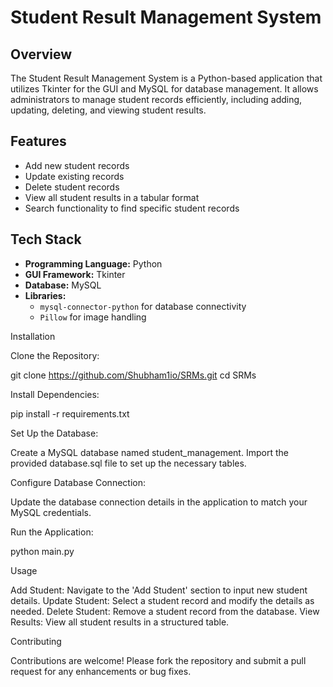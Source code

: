 # Student Result Management System

## Overview

The Student Result Management System is a Python-based application that utilizes Tkinter for the GUI and MySQL for database management. It allows administrators to manage student records efficiently, including adding, updating, deleting, and viewing student results.

## Features

- Add new student records
- Update existing records
- Delete student records
- View all student results in a tabular format
- Search functionality to find specific student records

## Tech Stack

- **Programming Language:** Python
- **GUI Framework:** Tkinter
- **Database:** MySQL
- **Libraries:** 
  - `mysql-connector-python` for database connectivity
  - `Pillow` for image handling

Installation

Clone the Repository:

git clone https://github.com/Shubham1io/SRMs.git
cd SRMs

Install Dependencies:

pip install -r requirements.txt

Set Up the Database:

Create a MySQL database named student_management.
Import the provided database.sql file to set up the necessary tables.

Configure Database Connection:

Update the database connection details in the application to match your MySQL credentials.

Run the Application:

python main.py

Usage

Add Student: Navigate to the 'Add Student' section to input new student details.
Update Student: Select a student record and modify the details as needed.
Delete Student: Remove a student record from the database.
View Results: View all student results in a structured table.

Contributing

Contributions are welcome! Please fork the repository and submit a pull request for any enhancements or bug fixes.
